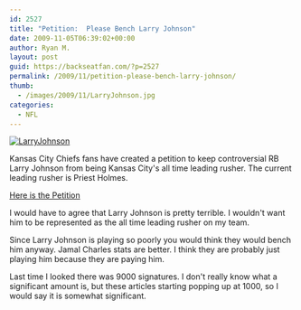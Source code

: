 ```yaml
---
id: 2527
title: "Petition:  Please Bench Larry Johnson"
date: 2009-11-05T06:39:02+00:00
author: Ryan M.
layout: post
guid: https://backseatfan.com/?p=2527
permalink: /2009/11/petition-please-bench-larry-johnson/
thumb:
  - /images/2009/11/LarryJohnson.jpg
categories:
  - NFL
---
```


<div class="entry">
  <p>
    <a href="/images/2009/11/LarryJohnson.jpg"><img class="alignnone size-full wp-image-2528" title="LarryJohnson" src="/images/2009/11/LarryJohnson.jpg" alt="LarryJohnson" width="350" height="263" srcset="/images/2009/11/LarryJohnson.jpg 500w, /images/2009/11/LarryJohnson-300x225.jpg 300w" sizes="(max-width: 350px) 100vw, 350px" /></a>
  </p>

  <p>
    Kansas City Chiefs fans have created a petition to keep controversial RB Larry Johnson from being Kansas City's all time leading rusher. The current leading rusher is Priest Holmes.
  </p>

  <p>
    <a href="https://www.PetitionOnline.com/StopLJ/petition.html">Here is the Petition</a>
  </p>

  <p>
    I would have to agree that Larry Johnson is pretty terrible. I wouldn't want him to be represented as the all time leading rusher on my team.
  </p>

  <p>
    Since Larry Johnson is playing so poorly you would think they would bench him anyway. Jamal Charles stats are better. I think they are probably just playing him because they are paying him.
  </p>

  <p>
    Last time I looked there was 9000 signatures. I don't really know what a significant amount is, but these articles starting popping up at 1000, so I would say it is somewhat significant.
  </p>
</div>
